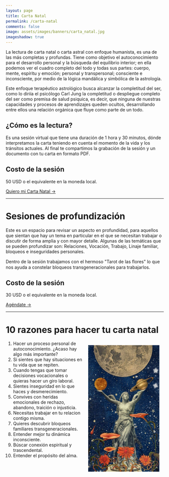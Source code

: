 ```yaml
---
layout: page
title: Carta Natal
permalink: /carta-natal
comments: false
image: assets/images/banners/carta_natal.jpg
imageshadow: true
---
```


La lectura de carta natal o carta astral con enfoque humanista, es una de las más completas y profundas. Tiene como objetivo el autoconocimiento para el desarrollo personal y la búsqueda del equilibrio interior; en ella podemos ver el cuadro completo del todo y todas sus partes: cuerpo, mente, espíritu y emoción; personal y transpersonal; consciente e inconsciente, por medio de la lógica mandálica y simbólica de la astrología.

Este enfoque terapéutico astrológico busca alcanzar la completitud del ser, como lo diriía el psicólogo Carl Jung la completitud o despliegue completo del ser como premisa de salud psiquica, es decir, que ninguna de nuestras capacidades y procesos de aprendizajes queden ocultos, desarrollando entre ellos una relación orgánica que fluye como parte de un todo.

## ¿Cómo es la lectura?

Es una sesión virtual que tiene una duración de 1 hora y 30 minutos, dónde interpretamos la carta teniendo en cuenta el momento de la vida y los tránsitos actuales. Al final te compartimos la grabación de la sesión y un documento con tu carta en formato PDF.

## Costo de la sesión

50 USD o el equivalente en la moneda local.


<a target="_blank" href="https://docs.google.com/forms/d/e/1FAIpQLSffgRfr03iVMD--kQCl-BUMg8V6g0qj3me0Xl098s6xyGf4hQ/viewform?usp=sf_link" class="btn btn-astro">Quiero mi Carta Natal &rarr;</a>

<hr>

# Sesiones de profundización

Este es un espacio para revisar un aspecto en profundidad, para aquellos que sientan que hay un tema en particular en el que se necesitan trabajar o discutir de forma amplia y con mayor detalle. Algunas de las temáticas que se pueden profundizar son: Relaciones, Vocación, Trabajo, Linaje familiar, bloqueos e inseguridades personales.

Dentro de la sesión trabajamos con el hermoso "Tarot de las ﬂores" lo que nos ayuda a constelar bloqueos transgeneracionales para trabajarlos.

## Costo de la sesión

30 USD o el equivalente en la moneda local.

<a target="_blank" href="https://cal.com/lina-astrologia-social/sesion-de-profundizacion" class="btn btn-astro">Agéndate &rarr;</a>

<hr>

# 10 razones para hacer tu carta natal

<img src='/assets/images/diosa_luna.jpg' style='float:right; width: 45%; padding: 1em;' />

1. Hacer un proceso personal de autoconocimiento.  ¿Acaso hay algo más importante?
2. Si sientes que hay situaciones en tu vida que se repiten.
3. Cuando tengas que tomar decisiones vocacionales o quieras hacer un giro laboral.
4. Sientes inseguridad en lo que haces y desmerecimiento.
5. Convives con heridas emocionales de rechazo, abandono, traición o injusticia.
6. Necesitas trabajar en tu relacion contigo misma.
7. Quieres descubrir bloqueos familiares transgeneracionales.
8. Entender mejor tu dinámica inconsciente.
9. Búscar conexión espiritual y trascendental.
10. Entender el propósito del alma.
